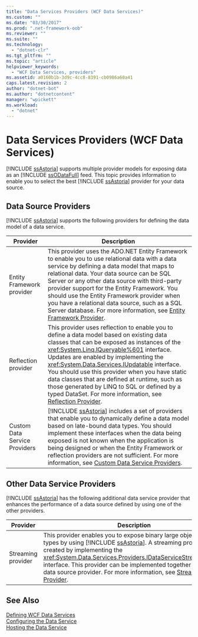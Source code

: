 ```yaml
---
title: "Data Services Providers (WCF Data Services)"
ms.custom: ""
ms.date: "03/30/2017"
ms.prod: ".net-framework-oob"
ms.reviewer: ""
ms.suite: ""
ms.technology: 
  - "dotnet-clr"
ms.tgt_pltfrm: ""
ms.topic: "article"
helpviewer_keywords: 
  - "WCF Data Services, providers"
ms.assetid: a0160b1b-3d9c-4cc8-8391-cb0986a60a41
caps.latest.revision: 2
author: "dotnet-bot"
ms.author: "dotnetcontent"
manager: "wpickett"
ms.workload: 
  - "dotnet"
---
```

# Data Services Providers (WCF Data Services)
[!INCLUDE [ssAstoria](../../../../includes/ssastoria-md.md)] supports multiple provider models for exposing data as an [!INCLUDE [ssODataFull](../../../../includes/ssodatafull-md.md)] feed. This topic provides information to enable you to select the best [!INCLUDE [ssAstoria](../../../../includes/ssastoria-md.md)] provider for your data source.  

## Data Source Providers  
 [!INCLUDE [ssAstoria](../../../../includes/ssastoria-md.md)] supports the following providers for defining the data model of a data service.  


|           Provider            |                                                                                                                                                                                                                                                                                    Description                                                                                                                                                                                                                                                                                    |
|-------------------------------|-----------------------------------------------------------------------------------------------------------------------------------------------------------------------------------------------------------------------------------------------------------------------------------------------------------------------------------------------------------------------------------------------------------------------------------------------------------------------------------------------------------------------------------------------------------------------------------|
|   Entity Framework provider   |              This provider uses the ADO.NET Entity Framework to enable you to use relational data with a data service by defining a data model that maps to relational data. Your data source can be SQL Server or any other data source with third-party provider support for the Entity Framework. You should use the Entity Framework provider when you have a relational data source, such as a SQL Server database. For more information, see [Entity Framework Provider](../../../../docs/framework/data/wcf/entity-framework-provider-wcf-data-services.md).               |
|      Reflection provider      | This provider uses reflection to enable you to define a data model based on existing data classes that can be exposed as instances of the <xref:System.Linq.IQueryable%601> interface. Updates are enabled by implementing the <xref:System.Data.Services.IUpdatable> interface. You should use this provider when you have static data classes that are defined at runtime, such as those generated by LINQ to SQL or defined by a typed DataSet. For more information, see [Reflection Provider](../../../../docs/framework/data/wcf/reflection-provider-wcf-data-services.md). |
| Custom Data Service Providers |                           [!INCLUDE [ssAstoria](../../../../includes/ssastoria-md.md)] includes a set of providers that enable you to dynamically define a data model based on late-bound data types. You should implement these interfaces when the data being exposed is not known when the application is being designed or when the Entity Framework or reflection providers are not sufficient. For more information, see [Custom Data Service Providers](../../../../docs/framework/data/wcf/custom-data-service-providers-wcf-data-services.md).                           |

## Other Data Service Providers  
 [!INCLUDE [ssAstoria](../../../../includes/ssastoria-md.md)] has the following additional data service provider that enhances the performance of a data source defined by using one of the other providers.  


|      Provider      |                                                                                                                                                                                                                                   Description                                                                                                                                                                                                                                   |
|--------------------|---------------------------------------------------------------------------------------------------------------------------------------------------------------------------------------------------------------------------------------------------------------------------------------------------------------------------------------------------------------------------------------------------------------------------------------------------------------------------------|
| Streaming provider | This provider enables you to expose binary large object data types by using [!INCLUDE [ssAstoria](../../../../includes/ssastoria-md.md)]. A streaming provider is created by implementing the <xref:System.Data.Services.Providers.IDataServiceStreamProvider> interface. This provider can be implemented together with any data source provider. For more information, see [Streaming Provider](../../../../docs/framework/data/wcf/streaming-provider-wcf-data-services.md). |

## See Also  
 [Defining WCF Data Services](../../../../docs/framework/data/wcf/defining-wcf-data-services.md)  
 [Configuring the Data Service](../../../../docs/framework/data/wcf/configuring-the-data-service-wcf-data-services.md)  
 [Hosting the Data Service](../../../../docs/framework/data/wcf/hosting-the-data-service-wcf-data-services.md)
